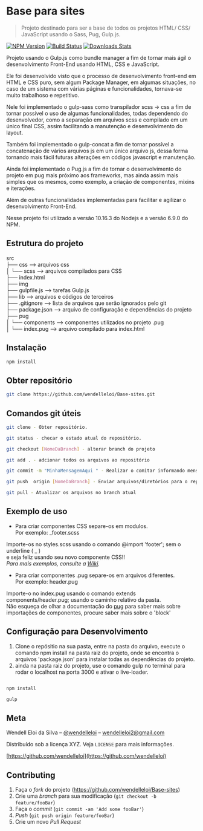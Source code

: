 # Base para sites
> Projeto destinado para ser a base de todos os projetos HTML/ CSS/ JavaScript usando o Sass, Pug, Gulp.js.

[![NPM Version][npm-image]][npm-url]
[![Build Status][travis-image]][travis-url]
[![Downloads Stats][npm-downloads]][npm-url]    
<!-- [![Boostrap Version][boostrap-image]][bootstrap-url] - v4.3.1 -->


Projeto usando o Gulp.js como bundle manager a fim de tornar mais ágil o desenvolvimento Front-End usando HTML, CSS e JavaScript.  

Ele foi desenvolvido visto que o processo de desenvolvimento front-end em HTML e CSS puro, sem algum Package Manager, em algumas situações, no caso de um sistema com várias páginas e funcionalidades, tornava-se muito trabalhoso e repetitivo.  

Nele foi implementado o gulp-sass como transpilador scss -> css a fim de tornar possível o uso de algumas funcionalidades, todas dependendo do desenvolvedor, como a separação em arquivos scss e compilado em um único final CSS, assim facilitando a manutenção e desenvolvimento do layout. 
  
Também foi implementado o gulp-concat a fim de tornar possível a concatenação de vários arquivos js em um único arquivo js, dessa forma tornando mais fácil futuras alterações em códigos javascript e manutenção.  
  
Ainda foi implementado o Pug.js a fim de tornar o desenvolvimento do projeto em pug mais próximo aos frameworks, mas ainda assim mais simples que os mesmos, como exemplo, a criação de componentes, mixins e iterações.
  
Além de outras funcionalidades implementadas para facilitar e agilizar o desenvolvimento Front-End.  

Nesse projeto foi utilizado a versão 10.16.3 do Nodejs e a versão 6.9.0 do NPM.  

<!-- ![](./header.png) -->
   
## Estrutura do projeto
    
src  
├── css --> arquivos css    
│   └── scss --> arquivos compilados para CSS    
├── index.html    
├── img        
├── gulpfile.js --> tarefas Gulp.js  
├── lib --> arquivos e códigos de terceiros  
├── .gitignore --> lista de arquivos que serão ignorados pelo git  
├── package.json --> arquivo de configuração e dependências do projeto  
├── pug  
│   └── components --> componentes utilizados no projeto .pug  
│   └── index.pug --> arquivo compilado para index.html        
    
## Instalação

```sh
npm install 
```

## Obter repositório

```sh
git clone https://github.com/wendelleloi/Base-sites.git
```

## Comandos git úteis

```sh
git clone - Obter repositório.

git status - checar o estado atual do repositório.

git checkout [NomeDaBranch] - alterar branch do projeto

git add . - adcionar todos os arquivos ao repositório

git commit -m "MinhaMensagemAqui " - Realizar o comitar informando mensagem

git push  origin [NomeDaBranch] - Enviar arquivos/diretórios para o repositório

git pull - Atualizar os arquivos no branch atual

```

## Exemplo de uso

- Para criar componentes CSS separe-os em modulos.    
Por exemplo: _footer.scss    
  
Importe-os no styles.scss usando o comando @import 'footer'; sem o underline ( _ )    
e seja feliz usando seu novo componente CSS!!          
_Para mais exemplos, consulte a [Wiki][wiki]._  

- Para criar componentes .pug separe-os em arquivos diferentes.  
Por exemplo: header.pug  

Importe-o no index.pug usando o comando extends components/header.pug; usando o caminho relativo da pasta.  
Não esqueça de olhar a documentação do [pug][pug] para saber mais sobre importações de componentes, procure saber mais sobre o 'block'  
    
## Configuração para Desenvolvimento

1. Clone o repósitio na sua pasta, entre na pasta do arquivo, execute o comando npm install na pasta raiz do projeto, onde se encontra o arquivos 'package.json' para instalar todas as dependências do projeto.    
2. ainda na pasta raiz do projeto, use o comando gulp no terminal para rodar o localhost na porta 3000 e ativar o live-loader.          

```sh

npm install    

gulp

```

<!-- ## Histórico de lançamentos

* 0.2.1
    * MUDANÇA: Atualização de docs (código do módulo permanece inalterado)
* 0.2.0
    * MUDANÇA: Remove `setDefaultXYZ()`
    * ADD: Adiciona `init()`
* 0.1.1
    * CONSERTADO: Crash quando chama `baz()` (Obrigado @NomeDoContribuidorGeneroso!)
* 0.1.0
    * O primeiro lançamento adequado
    * MUDANÇA: Renomeia `foo()` para `bar()`
* 0.0.1
    * Trabalho em andamento -->

## Meta

Wendell Eloi da Silva – [@wendelleloi](https://github.com/wendelleloi) – wendelleloi2@gmail.com

Distribuído sob a licença XYZ. Veja `LICENSE` para mais informações.

[https://github.com/wendelleloi](https://github.com/wendelleloi)

## Contributing

1. Faça o _fork_ do projeto (<https://github.com/wendelleloi/Base-sites>)
2. Crie uma _branch_ para sua modificação (`git checkout -b feature/fooBar`)
3. Faça o _commit_ (`git commit -am 'Add some fooBar'`)
4. _Push_ (`git push origin feature/fooBar`)
5. Crie um novo _Pull Request_

[npm-image]: https://img.shields.io/npm/v/datadog-metrics.svg?style=flat-square
[npm-url]: https://www.npmjs.com/package/gulp
[npm-downloads]: https://img.shields.io/npm/dm/datadog-metrics.svg?style=flat-square
[travis-image]: https://img.shields.io/travis/dbader/node-datadog-metrics/master.svg?style=flat-square
[travis-url]: https://travis-ci.org/dbader/node-datadog-metrics
[wiki]: https://github.com/wendelleloi/Base-sites/wiki
[pug]: https://pugjs.org/language/inheritance.html

